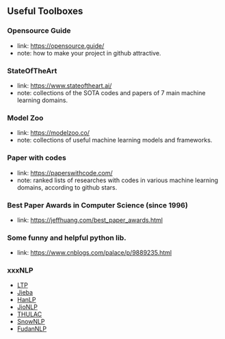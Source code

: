 ## **Useful Toolboxes**

### Opensource Guide
  * link: https://opensource.guide/
  * note: how to make your project in github attractive.

### StateOfTheArt
  * link: https://www.stateoftheart.ai/
  * note: collections of the SOTA codes and papers of 7 main machine learning domains.

### Model Zoo
  * link: https://modelzoo.co/
  * note: collections of useful machine learning models and frameworks.

### Paper with codes
  * link: https://paperswithcode.com/
  * note: ranked lists of researches with codes in various machine learning domains, according to github stars.

### Best Paper Awards in Computer Science (since 1996)
  * link: https://jeffhuang.com/best_paper_awards.html

### Some funny and helpful python lib.
  * link: https://www.cnblogs.com/palace/p/9889235.html
  
### xxxNLP
  * [LTP](http://www.ltp-cloud.com/intro)
  * [Jieba](https://github.com/fxsjy/jieba)
  * [HanLP](https://github.com/hankcs/HanLP)
  * [JioNLP](https://github.com/dongrixinyu/jionlp)
  * [THULAC](http://thulac.thunlp.org/)
  * [SnowNLP](https://github.com/isnowfy/snownlp)
  * [FudanNLP](https://github.com/FudanNLP/fnlp)
  
